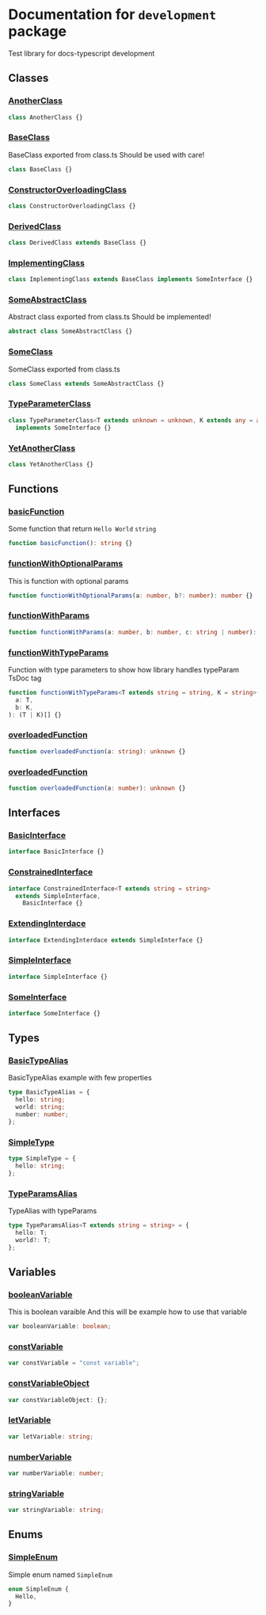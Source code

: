 # Documentation for `development` package

Test library for docs-typescript development

## Classes

### [AnotherClass](./development/classes/AnotherClass.md)

```typescript
class AnotherClass {}
```

### [BaseClass](./development/classes/BaseClass.md)

BaseClass exported from class.ts
Should be used with care!

```typescript
class BaseClass {}
```

### [ConstructorOverloadingClass](./development/classes/ConstructorOverloadingClass.md)

```typescript
class ConstructorOverloadingClass {}
```

### [DerivedClass](./development/classes/DerivedClass.md)

```typescript
class DerivedClass extends BaseClass {}
```

### [ImplementingClass](./development/classes/ImplementingClass.md)

```typescript
class ImplementingClass extends BaseClass implements SomeInterface {}
```

### [SomeAbstractClass](./development/classes/SomeAbstractClass.md)

Abstract class exported from class.ts
Should be implemented!

```typescript
abstract class SomeAbstractClass {}
```

### [SomeClass](./development/classes/SomeClass.md)

SomeClass exported from class.ts

```typescript
class SomeClass extends SomeAbstractClass {}
```

### [TypeParameterClass](./development/classes/TypeParameterClass.md)

```typescript
class TypeParameterClass<T extends unknown = unknown, K extends any = any>
  implements SomeInterface {}
```

### [YetAnotherClass](./development/classes/YetAnotherClass.md)

```typescript
class YetAnotherClass {}
```

## Functions

### [basicFunction](./development/functions/basicFunction.md)

Some function that return `Hello World` `string`

```typescript
function basicFunction(): string {}
```

### [functionWithOptionalParams](./development/functions/functionWithOptionalParams.md)

This is function with optional params

```typescript
function functionWithOptionalParams(a: number, b?: number): number {}
```

### [functionWithParams](./development/functions/functionWithParams.md)

```typescript
function functionWithParams(a: number, b: number, c: string | number): number {}
```

### [functionWithTypeParams](./development/functions/functionWithTypeParams.md)

Function with type parameters to show how library handles typeParam TsDoc tag

```typescript
function functionWithTypeParams<T extends string = string, K = string>(
  a: T,
  b: K,
): (T | K)[] {}
```

### [overloadedFunction](./development/functions/overloadedFunction.md)

```typescript
function overloadedFunction(a: string): unknown {}
```

### [overloadedFunction](./development/functions/overloadedFunction.md)

```typescript
function overloadedFunction(a: number): unknown {}
```

## Interfaces

### [BasicInterface](./development/interfaces/BasicInterface.md)

```typescript
interface BasicInterface {}
```

### [ConstrainedInterface](./development/interfaces/ConstrainedInterface.md)

```typescript
interface ConstrainedInterface<T extends string = string>
  extends SimpleInterface,
    BasicInterface {}
```

### [ExtendingInterdace](./development/interfaces/ExtendingInterdace.md)

```typescript
interface ExtendingInterdace extends SimpleInterface {}
```

### [SimpleInterface](./development/interfaces/SimpleInterface.md)

```typescript
interface SimpleInterface {}
```

### [SomeInterface](./development/interfaces/SomeInterface.md)

```typescript
interface SomeInterface {}
```

## Types

### [BasicTypeAlias](./development/types/BasicTypeAlias.md)

BasicTypeAlias example with few properties

```typescript
type BasicTypeAlias = {
  hello: string;
  world: string;
  number: number;
};
```

### [SimpleType](./development/types/SimpleType.md)

```typescript
type SimpleType = {
  hello: string;
};
```

### [TypeParamsAlias](./development/types/TypeParamsAlias.md)

TypeAlias with typeParams

```typescript
type TypeParamsAlias<T extends string = string> = {
  hello: T;
  world?: T;
};
```

## Variables

### [booleanVariable](./development/variables/booleanVariable.md)

This is boolean varaible
And this will be example how to use that variable

```typescript
var booleanVariable: boolean;
```

### [constVariable](./development/variables/constVariable.md)

```typescript
var constVariable = "const variable";
```

### [constVariableObject](./development/variables/constVariableObject.md)

```typescript
var constVariableObject: {};
```

### [letVariable](./development/variables/letVariable.md)

```typescript
var letVariable: string;
```

### [numberVariable](./development/variables/numberVariable.md)

```typescript
var numberVariable: number;
```

### [stringVariable](./development/variables/stringVariable.md)

```typescript
var stringVariable: string;
```

## Enums

### [SimpleEnum](./development/enums/SimpleEnum.md)

Simple enum named `SimpleEnum`

```typescript
enum SimpleEnum {
  Hello,
}
```
